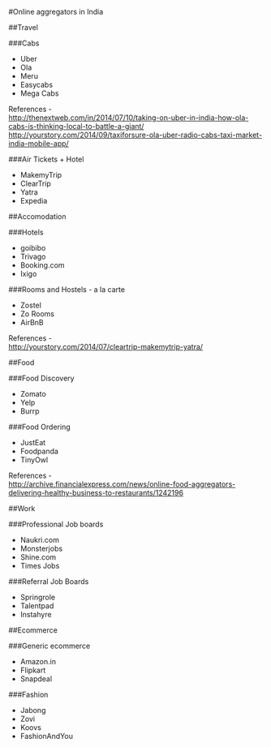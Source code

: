 #Online aggregators in India

##Travel

###Cabs
* Uber
* Ola
* Meru
* Easycabs
* Mega Cabs

References -   
http://thenextweb.com/in/2014/07/10/taking-on-uber-in-india-how-ola-cabs-is-thinking-local-to-battle-a-giant/    
http://yourstory.com/2014/09/taxiforsure-ola-uber-radio-cabs-taxi-market-india-mobile-app/    

###Air Tickets + Hotel
* MakemyTrip
* ClearTrip
* Yatra
* Expedia

##Accomodation

###Hotels
* goibibo
* Trivago
* Booking.com
* Ixigo

###Rooms and Hostels - a la carte 
* Zostel
* Zo Rooms
* AirBnB

References  -   
http://yourstory.com/2014/07/cleartrip-makemytrip-yatra/    

##Food

###Food Discovery
* Zomato
* Yelp
* Burrp

###Food Ordering
* JustEat
* Foodpanda
* TinyOwl

References -    
http://archive.financialexpress.com/news/online-food-aggregators-delivering-healthy-business-to-restaurants/1242196    

##Work

###Professional Job boards
* Naukri.com
* Monsterjobs
* Shine.com
* Times Jobs

###Referral Job Boards
* Springrole
* Talentpad
* Instahyre


##Ecommerce

###Generic ecommerce
* Amazon.in
* Flipkart
* Snapdeal

###Fashion
* Jabong
* Zovi
* Koovs
* FashionAndYou
